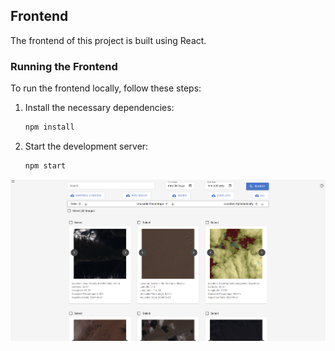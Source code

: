 ## Frontend

The frontend of this project is built using React.

### Running the Frontend

To run the frontend locally, follow these steps:

1. Install the necessary dependencies:

   ```bash
   npm install
   ```
2. Start the development server:

    ```bash
    npm start
    ```

![Principal Screen](../../images/EcranPrincipal.png)